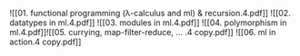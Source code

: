 ![[01. functional programming (λ-calculus and ml) & recursion.4.pdf]]
![[02. datatypes in ml.4.pdf]]
![[03. modules in ml.4.pdf]]
![[04. polymorphism in ml.4.pdf]]![[05. currying, map-filter-reduce, ... .4 copy.pdf]]
![[06. ml in action.4 copy.pdf]]